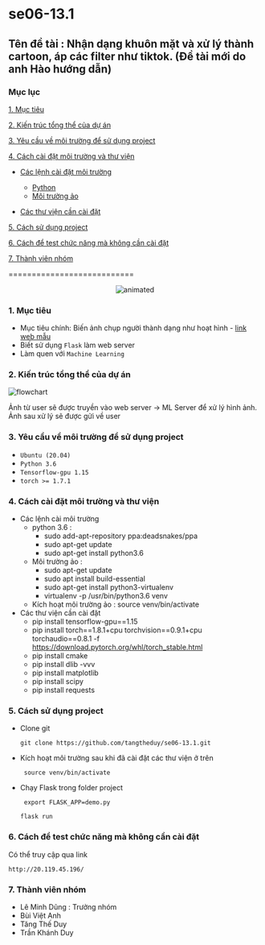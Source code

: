# se06-13.1
## Tên đề tài : Nhận dạng khuôn mặt và xử lý thành cartoon, áp các filter như tiktok. (Đề tài mới do anh Hào hướng dẫn)

### Mục lục
[1. Mục tiêu](#1)

[2. Kiến trúc tổng thể của dự án](#2)

[3. Yêu cầu về môi trường để sử dụng project](#3)

[4. Cách cài đặt môi trường và thư viện](#4)
- [Các lệnh cài đặt môi trường](#4.1)

  - [Python](#4.1.1)
  - [Môi trường ảo](#4.1.2)
- [Các thư viện cần cài đặt](#4.2)

[5. Cách sử dụng project](#5)

[6. Cách để test chức năng mà không cần cài đặt](#6)

[7. Thành viên nhóm](#7)

===========================

<p align="center">
  <img src="https://user-images.githubusercontent.com/58498756/150540972-2f89575d-43c4-4cff-83ce-734ac8075bea.gif" alt="animated" />
</p>

<a name="1"></a>
### 1. Mục tiêu  
* Mục tiêu chính: Biến ảnh chụp người thành dạng như hoạt hình - [link web mẫu](https://huggingface.co/spaces/akhaliq/AnimeGANv2)
* Biết sử dụng `Flask` làm web server
* Làm quen với `Machine Learning`
<a name="2"></a>
### 2. Kiến trúc tổng thể của dự án
![flowchart](https://user-images.githubusercontent.com/58498756/149651768-e0a36e45-1f80-400a-8ada-056687d46218.png)

Ảnh từ user sẽ được truyền vào web server -> ML Server để xử lý hình ảnh. Ảnh sau xử lý  sẽ được gửi về user
<a name="3"></a>
### 3. Yêu cầu về môi trường để sử dụng project
* `Ubuntu (20.04)`
* `Python 3.6`
* `Tensorflow-gpu 1.15`
* `torch >= 1.7.1`
<a name="4"></a>
### 4. Cách cài đặt môi trường và thư viện
<a name="4.1"></a>
* Các lệnh cài môi trường
<a name="4.1.1"></a>
  - python 3.6 : 
    - sudo add-apt-repository ppa:deadsnakes/ppa
    - sudo apt-get update
    - sudo apt-get install python3.6
<a name="4.1.2"></a>
  - Môi trường ảo : 
    -  sudo apt-get update
    -  sudo apt install build-essential
    -  sudo apt-get install python3-virtualenv
    - virtualenv -p /usr/bin/python3.6 venv
  - Kích hoạt môi trường ảo : source venv/bin/activate
<a name="4.2"></a>
* Các thư viện cần cài đặt
  - pip install tensorflow-gpu==1.15
  - pip install torch==1.8.1+cpu torchvision==0.9.1+cpu torchaudio==0.8.1 -f https://download.pytorch.org/whl/torch_stable.html
  - pip install cmake
  - pip install dlib -vvv
  - pip install matplotlib
  - pip install scipy
  - pip install requests
<a name="5"></a>
### 5. Cách sử dụng project
* Clone git
    ```
   git clone https://github.com/tangtheduy/se06-13.1.git
   ```
* Kích hoạt môi trường sau khi đã cài đặt các thư viện ở trên
  ```
   source venv/bin/activate
   ```
* Chạy Flask trong folder project
  ```
   export FLASK_APP=demo.py
   ```
   ```
   flask run
   ```
<a name="6"></a>
### 6. Cách để test chức năng mà không cần cài đặt
Có thể truy cập qua link
   ```
  http://20.119.45.196/
  ``` 
<a name="7"></a>
### 7. Thành viên nhóm
* Lê Minh Dũng : Trưởng nhóm
* Bùi Việt Anh
* Tăng Thế Duy
* Trần Khánh Duy

